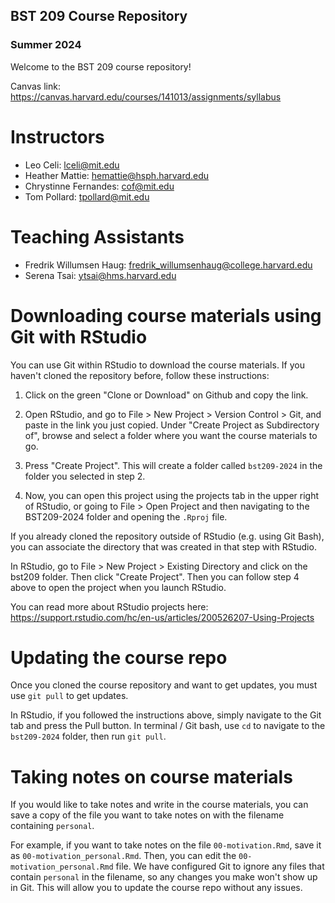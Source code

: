 ## BST 209 Course Repository

### Summer 2024

Welcome to the BST 209 course repository! 

Canvas link: https://canvas.harvard.edu/courses/141013/assignments/syllabus

# Instructors

- Leo Celi: lceli@mit.edu
- Heather Mattie: hemattie@hsph.harvard.edu 
- Chrystinne Fernandes: cof@mit.edu
- Tom Pollard: tpollard@mit.edu

# Teaching Assistants

- Fredrik Willumsen Haug: fredrik_willumsenhaug@college.harvard.edu
- Serena Tsai: ytsai@hms.harvard.edu

# Downloading course materials using Git with RStudio

You can use Git within RStudio to download the course materials. If you
haven't cloned the repository before, follow these instructions:

1. Click on the green "Clone or Download" on Github and copy the link.

2. Open RStudio, and go to File > New Project > Version Control > Git,
and paste in the link you just copied. Under "Create Project as
Subdirectory of", browse and select a folder where you want the course
materials to go.

3. Press "Create Project". This will create a folder called `bst209-2024`
in the folder you selected in step 2.

4. Now, you can open this project using the projects tab in the upper
right of RStudio, or going to File > Open Project and then navigating
to the BST209-2024 folder and opening the `.Rproj` file.

If you already cloned the repository outside of RStudio (e.g. using
Git Bash), you can associate the directory that was created in that
step with RStudio. 

In RStudio, go to File > New Project > Existing Directory and click on 
the bst209 folder.  Then click "Create Project". Then you can follow
step 4 above to open the project when you launch RStudio. 

You can read more about RStudio projects here:
https://support.rstudio.com/hc/en-us/articles/200526207-Using-Projects

# Updating the course repo

Once you cloned the course repository and want to get updates, you must
use `git pull` to get updates.

In RStudio, if you followed the instructions above, simply navigate
to the Git tab and press the Pull button. In terminal / Git bash, use
`cd` to navigate to the `bst209-2024` folder, then run `git pull`.

# Taking notes on course materials

If you would like to take notes and write in the course materials, you can
save a copy of the file you want to take notes on with the filename
containing `personal`. 

For example, if you want to take notes on the
file `00-motivation.Rmd`, save it as `00-motivation_personal.Rmd`. Then,
you can edit the `00-motivation_personal.Rmd` file. We have configured
Git to ignore any files that contain `personal` in the filename, so 
any changes you make won't show up in Git. This will
allow you to update the course repo without any issues.
